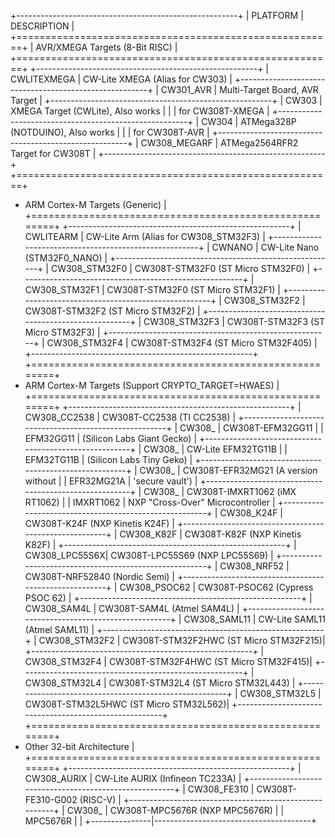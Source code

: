 +-------------------------------------------------------+
| PLATFORM      | DESCRIPTION                           |
+=======================================================+
| AVR/XMEGA Targets (8-Bit RISC)                        |
+=======================================================+
+-------------------------------------------------------+
| CWLITEXMEGA   | CW-Lite XMEGA (Alias for CW303)       |
+-------------------------------------------------------+
| CW301_AVR     | Multi-Target Board, AVR Target        |
+-------------------------------------------------------+
| CW303         | XMEGA Target (CWLite), Also works     |
|               | for CW308T-XMEGA                      |
+-------------------------------------------------------+
| CW304         | ATMega328P (NOTDUINO), Also works     |
|               | for CW308T-AVR                        |
+-------------------------------------------------------+
| CW308_MEGARF  | ATMega2564RFR2 Target for CW308T      |
+-------------------------------------------------------+
+=======================================================+
+ ARM Cortex-M Targets (Generic)                        |
+=======================================================+
+-------------------------------------------------------+
| CWLITEARM     | CW-Lite Arm (Alias for CW308_STM32F3) |
+-------------------------------------------------------+
| CWNANO        | CW-Lite Nano (STM32F0_NANO)           |
+-------------------------------------------------------+
| CW308_STM32F0 | CW308T-STM32F0 (ST Micro STM32F0)     |
+-------------------------------------------------------+
| CW308_STM32F1 | CW308T-STM32F0 (ST Micro STM32F1)     |
+-------------------------------------------------------+
| CW308_STM32F2 | CW308T-STM32F2 (ST Micro STM32F2)     |
+-------------------------------------------------------+
| CW308_STM32F3 | CW308T-STM32F3 (ST Micro STM32F3)     |
+-------------------------------------------------------+
| CW308_STM32F4 | CW308T-STM32F4 (ST Micro STM32F405)   |
+-------------------------------------------------------+
+=======================================================+
+ ARM Cortex-M Targets (Support CRYPTO_TARGET=HWAES)    |
+=======================================================+
+-------------------------------------------------------+
| CW308_CC2538  | CW308T-CC2538 (TI CC2538)             |
+-------------------------------------------------------+
| CW308_        | CW308T-EFM32GG11                      |
|   EFM32GG11   | (Silicon Labs Giant Gecko)            |
+-------------------------------------------------------+
| CW308_        | CW-Lite EFM32TG11B                    |
|   EFM32TG11B  | (Silicon Labs Tiny Geko)              |
+-------------------------------------------------------+
| CW308_        | CW308T-EFR32MG21 (A version without   |
|   EFR32MG21A  |                   'secure vault')     |
+-------------------------------------------------------+
| CW308_        | CW308T-IMXRT1062 (iMX RT1062)         |
|   IMXRT1062   |   NXP "Cross-Over" Microcontroller    |
+-------------------------------------------------------+
| CW308_K24F    | CW308T-K24F (NXP Kinetis K24F)        |
+-------------------------------------------------------+
| CW308_K82F    | CW308T-K82F (NXP Kinetis K82F)        |
+-------------------------------------------------------+
| CW308_LPC55S6X| CW308T-LPC55S69 (NXP LPC55S69)        |
+-------------------------------------------------------+
| CW308_NRF52   | CW308T-NRF52840 (Nordic Semi)         |
+-------------------------------------------------------+
| CW308_PSOC62  | CW308T-PSOC62 (Cypress PSOC 62)       |
+-------------------------------------------------------+
| CW308_SAM4L   | CW308T-SAM4L (Atmel SAM4L)            |
+-------------------------------------------------------+
| CW308_SAML11  | CW-Lite SAML11 (Atmel SAML11)         |
+-------------------------------------------------------+
| CW308_STM32F2 | CW308T-STM32F2HWC (ST Micro STM32F215)|
+-------------------------------------------------------+
| CW308_STM32F4 | CW308T-STM32F4HWC (ST Micro STM32F415)|
+-------------------------------------------------------+
| CW308_STM32L4 | CW308T-STM32L4 (ST Micro STM32L443)   |
+-------------------------------------------------------+
| CW308_STM32L5 | CW308T-STM32L5HWC (ST Micro STM32L562)|
+-------------------------------------------------------+
+=======================================================+
+ Other 32-bit Architecture                             |
+=======================================================+
+-------------------------------------------------------+
| CW308_AURIX   | CW-Lite AURIX (Infineon TC233A)       |
+-------------------------------------------------------+
| CW308_FE310   | CW308T-FE310-G002 (RISC-V)            |
+-------------------------------------------------------+
| CW308_        | CW308T-MPC5676R (NXP MPC5676R)        |
|   MPC5676R    |                                       |
+---------------|---------------------------------------+
